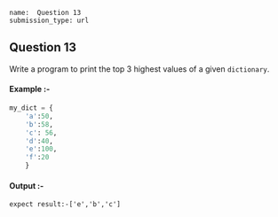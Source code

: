 ```ngMeta
name:  Question 13
submission_type: url
```
## Question 13

Write a program to print the top 3 highest values of a given `dictionary`.

#### Example :-
```python
my_dict = {
    'a':50, 
    'b':58,
    'c': 56,
    'd':40,
    'e':100, 
    'f':20
    }
 ```
#### Output :-
```
expect result:-['e','b','c']
```